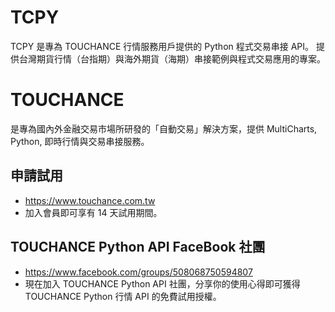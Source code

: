 # TCPY
TCPY 是專為 TOUCHANCE 行情服務用戶提供的 Python 程式交易串接 API。
提供台灣期貨行情（台指期）與海外期貨（海期）串接範例與程式交易應用的專案。

# TOUCHANCE
是專為國內外金融交易市場所研發的「自動交易」解決方案，提供 MultiCharts, Python, 即時行情與交易串接服務。

## 申請試用
- https://www.touchance.com.tw
- 加入會員即可享有 14 天試用期間。

## TOUCHANCE Python API FaceBook 社團
- https://www.facebook.com/groups/508068750594807
- 現在加入 TOUCHANCE Python API 社團，分享你的使用心得即可獲得 TOUCHANCE Python 行情 API 的免費試用授權。
